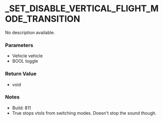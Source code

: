 # _SET_DISABLE_VERTICAL_FLIGHT_MODE_TRANSITION

No description available.

### Parameters
* Vehicle vehicle
* BOOL toggle

### Return Value
* void

### Notes
* Build: 811
* True stops vtols from switching modes. Doesn't stop the sound though.

